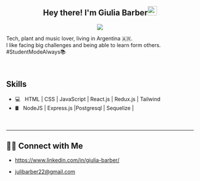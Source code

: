 <h2 align="center"> Hey there! I'm Giulia Barber<img src="https://media.giphy.com/media/hvRJCLFzcasrR4ia7z/giphy.gif" width="25px"></h2>


<p align="center">
 <img src="https://readme-typing-svg.herokuapp.com?color=01CAF4&lines=Full+Stack+Web+Developer;HTML%2C+CSS%2C+Javascript;React.js%2C+Redux%2C+Node.js%2C+Express.js;Tailwind%2C+PostgreSQL&center=true">
</p>

Tech, plant and music lover, living in Argentina 🇦🇷. <br/>
I like facing big challenges and being able to learn form others.  #StudentModeAlways📚

<br/>

<h2>Skills</h2>

- 💻 &nbsp; HTML | CSS | JavaScript | React.js | Redux.js | Tailwind
- 🛢 &nbsp;  NodeJS | Express.js |Postgresql | Sequelize |

<br/>


 <hr></hr>







<h2> 🤝🏻 Connect with Me </h2>
 

- https://www.linkedin.com/in/giulia-barber/<br/>

- julibarber22@gmail.com<br/>

